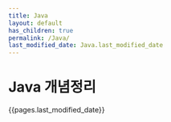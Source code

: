 ```yaml
---
title: Java
layout: default
has_children: true
permalink: /Java/
last_modified_date: Java.last_modified_date
---
```


# Java 개념정리

{{pages.last_modified_date}}
